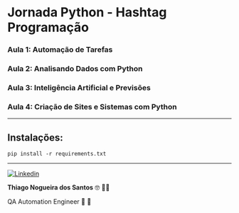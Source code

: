 # Jornada Python - Hashtag Programação

### Aula 1: Automação de Tarefas

### Aula 2: Analisando Dados com Python

### Aula 3: Inteligência Artificial e Previsões

### Aula 4: Criação de Sites e Sistemas com Python

---

## Instalações:

```
pip install -r requirements.txt
```

---

<a href="https://www.linkedin.com/in/thinogueiras"><img alt="Linkedin" src="https://img.shields.io/badge/-LinkedIn-blue?style=for-the-badge&logo=Linkedin&logoColor=white"></a>

<strong>Thiago Nogueira dos Santos</strong> 🤓 ✌🏻

QA Automation Engineer 🔎 🐞